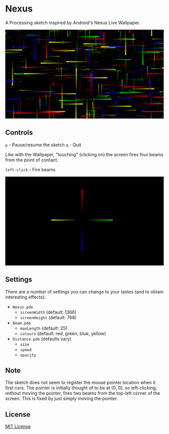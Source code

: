 # Nexus
A Processing sketch inspired by Android's Nexus Live Wallpaper.

![First screenshot of Nexus](https://github.com/adeijosol/Nexus/raw/master/img/screenshot1.png)

## Controls
`p` - Pause/resume the sketch
`q` - Quit

Like with the Wallpaper, "touching" (clicking on) the screen fires four beams from the point of contact.

`left-click` - Fire beams

![Second screenshot of Nexus](https://github.com/adeijosol/Nexus/raw/master/img/screenshot2.png)

## Settings
There are a number of settings you can change to your tastes (and to obtain interesting effects):
- `Nexus.pde`
  - `screenWidth` (default: 1366)
  - `screenHeight` (default: 768)
- `Beam.pde`
  - `maxLength` (default: 25)
  - `colours` (default: red, green, blue, yellow)
- `Distance.pde` (defaults vary)
  - `size`
  - `speed`
  - `opacity`

## Note
The sketch does not seem to register the mouse pointer location when it first runs.
The pointer is initially thought of to be at (0, 0), so left-clicking, without moving the pointer, fires two beams from the top-left corner of the screen.
This is fixed by just simply moving the pointer.

## License
[MIT License](https://github.com/adeijosol/Nexus/raw/master/LICENSE)
